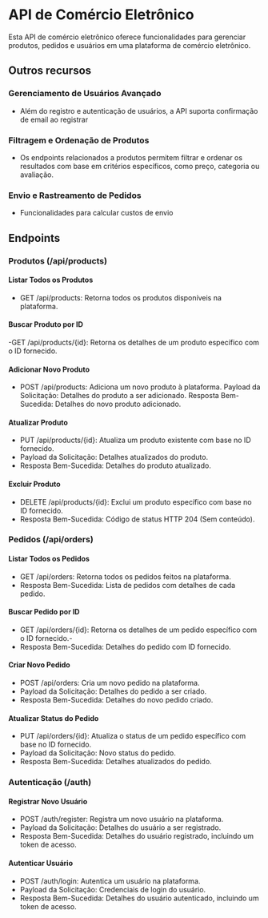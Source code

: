 # API de Comércio Eletrônico
Esta API de comércio eletrônico oferece funcionalidades para gerenciar produtos, pedidos e usuários em uma plataforma de comércio eletrônico.
## Outros recursos
### Gerenciamento de Usuários Avançado 
- Além do registro e autenticação de usuários, a API suporta confirmação de email ao registrar
### Filtragem e Ordenação de Produtos 
- Os endpoints relacionados a produtos permitem filtrar e ordenar os resultados com base em critérios específicos, como preço, categoria ou avaliação.
### Envio e Rastreamento de Pedidos
- Funcionalidades para calcular custos de envio


## Endpoints
### Produtos (/api/products)
#### Listar Todos os Produtos
- GET /api/products: Retorna todos os produtos disponíveis na plataforma.
#### Buscar Produto por ID
-GET /api/products/{id}: Retorna os detalhes de um produto específico com o ID fornecido.
#### Adicionar Novo Produto
- POST /api/products: Adiciona um novo produto à plataforma.
Payload da Solicitação: Detalhes do produto a ser adicionado.
Resposta Bem-Sucedida: Detalhes do novo produto adicionado.
#### Atualizar Produto
- PUT /api/products/{id}: Atualiza um produto existente com base no ID fornecido.
- Payload da Solicitação: Detalhes atualizados do produto.
- Resposta Bem-Sucedida: Detalhes do produto atualizado.
#### Excluir Produto
- DELETE /api/products/{id}: Exclui um produto específico com base no ID fornecido.
- Resposta Bem-Sucedida: Código de status HTTP 204 (Sem conteúdo).
### Pedidos (/api/orders)
#### Listar Todos os Pedidos
- GET /api/orders: Retorna todos os pedidos feitos na plataforma.
- Resposta Bem-Sucedida: Lista de pedidos com detalhes de cada pedido.
#### Buscar Pedido por ID
- GET /api/orders/{id}: Retorna os detalhes de um pedido específico com o ID fornecido.-
- Resposta Bem-Sucedida: Detalhes do pedido com ID fornecido.
#### Criar Novo Pedido
- POST /api/orders: Cria um novo pedido na plataforma.
- Payload da Solicitação: Detalhes do pedido a ser criado.
- Resposta Bem-Sucedida: Detalhes do novo pedido criado.
#### Atualizar Status do Pedido
- PUT /api/orders/{id}: Atualiza o status de um pedido específico com base no ID fornecido.
- Payload da Solicitação: Novo status do pedido.
- Resposta Bem-Sucedida: Detalhes atualizados do pedido.
### Autenticação (/auth)
#### Registrar Novo Usuário
- POST /auth/register: Registra um novo usuário na plataforma.
- Payload da Solicitação: Detalhes do usuário a ser registrado.
- Resposta Bem-Sucedida: Detalhes do usuário registrado, incluindo um token de acesso.
#### Autenticar Usuário
- POST /auth/login: Autentica um usuário na plataforma.
- Payload da Solicitação: Credenciais de login do usuário.
- Resposta Bem-Sucedida: Detalhes do usuário autenticado, incluindo um token de acesso.
